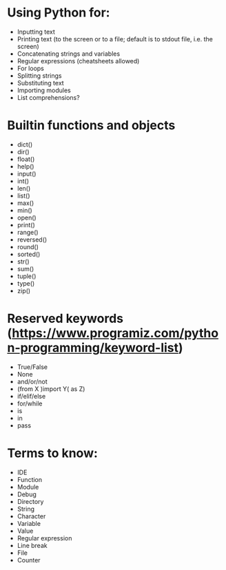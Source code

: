 # Using Python for:
 
* Inputting text
* Printing text (to the screen or to a file; default is to stdout file, i.e. the screen) 
* Concatenating strings and variables
* Regular expressions (cheatsheets allowed)
* For loops
* Splitting strings
* Substituting text
* Importing modules
* List comprehensions?
 
# Builtin functions and objects
 
* dict()
* dir()
* float()
* help()
* input()
* int()
* len()
* list()
* max()
* min()
* open()
* print()
* range()
* reversed()
* round()
* sorted()
* str()
* sum()
* tuple()
* type()
* zip()
 
# Reserved keywords (https://www.programiz.com/python-programming/keyword-list)
 
* True/False
* None
* and/or/not
* (from X )import Y( as Z)
* if/elif/else
* for/while
* is
* in
* pass

# Terms to know:

* IDE
* Function
* Module
* Debug
* Directory
* String
* Character
* Variable
* Value
* Regular expression
* Line break
* File
* Counter
